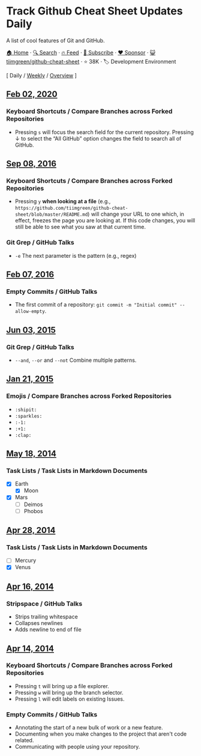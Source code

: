 # Track Github Cheat Sheet Updates Daily

A list of cool features of Git and GitHub.

[🏠 Home](/README.md) · [🔍 Search](https://www.trackawesomelist.com/search/) · [🔥 Feed](https://www.trackawesomelist.com/tiimgreen/github-cheat-sheet/rss.xml) · [📮 Subscribe](https://trackawesomelist.us17.list-manage.com/subscribe?u=d2f0117aa829c83a63ec63c2f&id=36a103854c) · [❤️  Sponsor](https://github.com/sponsors/theowenyoung) · [😺 tiimgreen/github-cheat-sheet](https://github.com/tiimgreen/github-cheat-sheet) · ⭐ 38K · 🏷️ Development Environment

[ Daily / [Weekly](/content/tiimgreen/github-cheat-sheet/week/README.md) / [Overview](/content/tiimgreen/github-cheat-sheet/readme/README.md) ]

## [Feb 02, 2020](/content/2020/02/02/README.md)

### Keyboard Shortcuts / Compare Branches across Forked Repositories

*   Pressing `s` will focus the search field for the current repository. Pressing ↓ to select the “All GitHub” option changes the field to search all of GitHub.

## [Sep 08, 2016](/content/2016/09/08/README.md)

### Keyboard Shortcuts / Compare Branches across Forked Repositories

*   Pressing `y` **when looking at a file** (e.g., `https://github.com/tiimgreen/github-cheat-sheet/blob/master/README.md`) will change your URL to one which, in effect, freezes the page you are looking at. If this code changes, you will still be able to see what you saw at that current time.

### Git Grep / GitHub Talks

*   `-e` The next parameter is the pattern (e.g., regex)

## [Feb 07, 2016](/content/2016/02/07/README.md)

### Empty Commits / GitHub Talks

*   The first commit of a repository: `git commit -m "Initial commit" --allow-empty`.

## [Jun 03, 2015](/content/2015/06/03/README.md)

### Git Grep / GitHub Talks

*   `--and`, `--or` and `--not` Combine multiple patterns.

## [Jan 21, 2015](/content/2015/01/21/README.md)

### Emojis / Compare Branches across Forked Repositories

*   `:shipit:`
*   `:sparkles:`
*   `:-1:`
*   `:+1:`
*   `:clap:`

## [May 18, 2014](/content/2014/05/18/README.md)

### Task Lists / Task Lists in Markdown Documents

*   [x] Earth
    *   [x] Moon
*   [x] Mars
    *   [ ] Deimos
    *   [ ] Phobos

## [Apr 28, 2014](/content/2014/04/28/README.md)

### Task Lists / Task Lists in Markdown Documents

*   [ ] Mercury
*   [x] Venus

## [Apr 16, 2014](/content/2014/04/16/README.md)

### Stripspace / GitHub Talks

*   Strips trailing whitespace
*   Collapses newlines
*   Adds newline to end of file

## [Apr 14, 2014](/content/2014/04/14/README.md)

### Keyboard Shortcuts / Compare Branches across Forked Repositories

*   Pressing `t` will bring up a file explorer.
*   Pressing `w` will bring up the branch selector.
*   Pressing `l` will edit labels on existing Issues.

### Empty Commits / GitHub Talks

*   Annotating the start of a new bulk of work or a new feature.
*   Documenting when you make changes to the project that aren't code related.
*   Communicating with people using your repository.